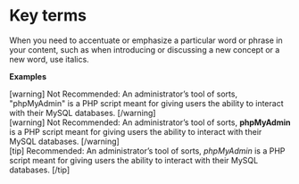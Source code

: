 # Key terms

When you need to accentuate or emphasize a particular word or phrase in your content, such as when introducing or discussing a new concept or a new word, use italics.

**Examples**  

[warning] Not Recommended: An administrator’s tool of sorts, "phpMyAdmin" is a PHP script meant for giving users the ability to interact with their MySQL databases. [/warning]  
[warning] Not Recommended: An administrator’s tool of sorts, **phpMyAdmin** is a PHP script meant for giving users the ability to interact with their MySQL databases.  [/warning]  
[tip] Recommended: An administrator’s tool of sorts, *phpMyAdmin* is a PHP script meant for giving users the ability to interact with their MySQL databases.  [/tip]  
